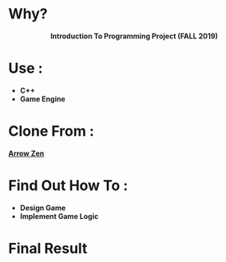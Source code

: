 # Why?
<p align="center">
    <b>Introduction To Programming Project (FALL 2019)
</p>


# Use : 
- C++ 
- Game Engine


# Clone From :

[Arrow Zen](https://play.google.com/store/apps/details?id=com.MovieGamesMobile.ArrowZen&hl=en&gl=US)



# Find Out How To  :

-  Design Game
-  Implement Game Logic

# Final Result 



